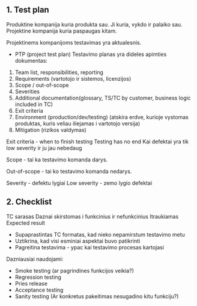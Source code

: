 ## 1. Test plan

Produktine kompanija kuria produkta sau. Ji kuria, vykdo ir palaiko sau.
Projektine kompanija kuria paspaugas kitam.

Projektinems kompanijoms testavimas yra aktualesnis.

- PTP (project test plan) 
Testavimo planas yra dideles apimties dokumentas:
1. Team list, responsibilities, reporting
2. Requirements (vartotojo ir sistemos, licenzijos)
3. Scope / out-of-scope
4. Severities
5. Additional documentation(glossary, TS/TC by customer, business logic included in TC)
6. Exit criteria
7. Environment (production/dev/testing) (atskira erdve, kurioje vystomas produktas, kuris veliau iliejamas i vartotojo versija)
8. Mitigation (rizikos valdymas)

Exit criteria - when to finish testing
Testing has no end 
Kai defektai yra tik low severity ir ju jau nebedaug

Scope - tai ka testavimo komanda darys.

Out-of-scope - tai ko testavimo komanda nedarys.

Severity - defektu lygiai
    Low severity - zemo lygio defektai
    

## 2. Checklist

TC sarasas
Daznai skirstomas i funkcinius ir nefunkcinius
Itraukiamas Expected result

* Supaprastintas TC formatas, kad nieko nepamirstum testavimo metu
* Uztikrina, kad visi esminiai aspektai buvo patikrinti
* Pagreitina testavima - ypac kai testavimo procesas kartojasi

Dazniausiai naudojami: 
* Smoke testing (ar pagrindines funkcijos veikia?)
* Regression testing
* Pries release
* Acceptance testing 
* Sanity testing (Ar konkretus pakeitimas nesugadino kitu funkciju?)
